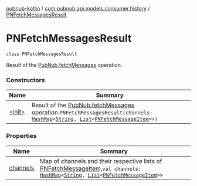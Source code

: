 [pubnub-kotlin](../../index.md) / [com.pubnub.api.models.consumer.history](../index.md) / [PNFetchMessagesResult](./index.md)

# PNFetchMessagesResult

`class PNFetchMessagesResult`

Result of the [PubNub.fetchMessages](../../com.pubnub.api/-pub-nub/fetch-messages.md) operation.

### Constructors

| Name | Summary |
|---|---|
| [&lt;init&gt;](-init-.md) | Result of the [PubNub.fetchMessages](../../com.pubnub.api/-pub-nub/fetch-messages.md) operation.`PNFetchMessagesResult(channels: `[`HashMap`](https://kotlinlang.org/api/latest/jvm/stdlib/kotlin.collections/-hash-map/index.html)`<`[`String`](https://kotlinlang.org/api/latest/jvm/stdlib/kotlin/-string/index.html)`, `[`List`](https://kotlinlang.org/api/latest/jvm/stdlib/kotlin.collections/-list/index.html)`<`[`PNFetchMessageItem`](../-p-n-fetch-message-item/index.md)`>>)` |

### Properties

| Name | Summary |
|---|---|
| [channels](channels.md) | Map of channels and their respective lists of [PNFetchMessageItem](../-p-n-fetch-message-item/index.md).`val channels: `[`HashMap`](https://kotlinlang.org/api/latest/jvm/stdlib/kotlin.collections/-hash-map/index.html)`<`[`String`](https://kotlinlang.org/api/latest/jvm/stdlib/kotlin/-string/index.html)`, `[`List`](https://kotlinlang.org/api/latest/jvm/stdlib/kotlin.collections/-list/index.html)`<`[`PNFetchMessageItem`](../-p-n-fetch-message-item/index.md)`>>` |
